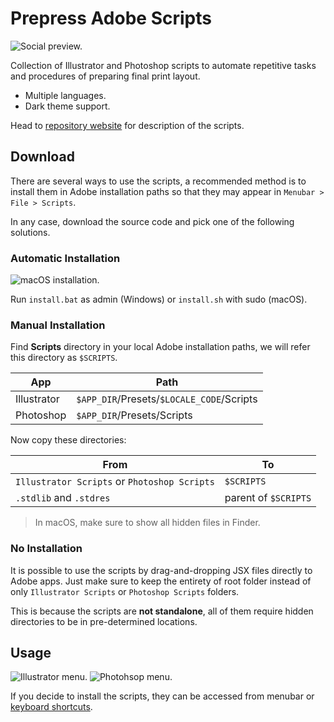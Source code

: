 # Prepress Adobe Scripts

![Social preview.](https://github.com/hendraanggrian/prepress-adobe-scripts/raw/assets/social_preview.png)

Collection of Illustrator and Photoshop scripts to automate repetitive tasks and procedures of
preparing final print layout.

- Multiple languages.
- Dark theme support.

Head to [repository website](http://hendraanggrian.com/prepress-adobe-scripts/) for description of
the scripts.

## Download

There are several ways to use the scripts, a recommended method is to install them in Adobe
installation paths so that they may appear in `Menubar > File > Scripts`.

In any case, download the source code and pick one of the following solutions.

### Automatic Installation

![macOS installation.](https://github.com/hendraanggrian/prepress-adobe-scripts/raw/assets/install.png)

Run `install.bat` as admin (Windows) or `install.sh` with sudo (macOS).

### Manual Installation

Find **Scripts** directory in your local Adobe installation paths, we will refer this directory
as `$SCRIPTS`.

| App | Path |
| --- | --- |
| Illustrator | `$APP_DIR`/Presets/`$LOCALE_CODE`/Scripts |
| Photoshop | `$APP_DIR`/Presets/Scripts |

Now copy these directories:

| From | To |
| --- | --- |
| `Illustrator Scripts` or `Photoshop Scripts` | `$SCRIPTS` |
| `.stdlib` and `.stdres` | parent of `$SCRIPTS` |

> In macOS, make sure to show all hidden files in Finder.

### No Installation

It is possible to use the scripts by drag-and-dropping JSX files directly to Adobe apps. Just make
sure to keep the entirety of root folder instead of only `Illustrator Scripts`
or `Photoshop Scripts` folders.

This is because the scripts are **not standalone**, all of them require hidden directories to be in
pre-determined locations.

## Usage

![Illustrator menu.](https://github.com/hendraanggrian/prepress-adobe-scripts/raw/assets/menu_ai.png)
![Photohsop menu.](https://github.com/hendraanggrian/prepress-adobe-scripts/raw/assets/menu_psd.png)

If you decide to install the scripts, they can be accessed from menubar
or [keyboard shortcuts](Actions).

